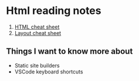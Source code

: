 # Html reading notes

1. [HTML cheat sheet](https://htmlcheatsheet.com/)
1. [Layout cheat sheet](https://learntheweb.courses/topics/css-layout-cheat-sheet/)

## Things I want to know more about

- Static site builders
- VSCode keyboard shortcuts